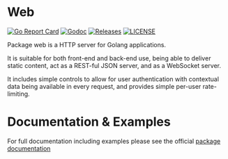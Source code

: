 # Web

[![Go Report Card](https://goreportcard.com/badge/github.com/ecnepsnai/web?style=flat-square)](https://goreportcard.com/report/github.com/ecnepsnai/web)
[![Godoc](https://img.shields.io/badge/go-documentation-blue.svg?style=flat-square)](https://pkg.go.dev/github.com/ecnepsnai/web)
[![Releases](https://img.shields.io/github/release/ecnepsnai/web/all.svg?style=flat-square)](https://github.com/ecnepsnai/web/releases)
[![LICENSE](https://img.shields.io/github/license/ecnepsnai/web.svg?style=flat-square)](https://github.com/ecnepsnai/web/blob/master/LICENSE)

Package web is a HTTP server for Golang applications.

It is suitable for both front-end and back-end use, being able to deliver static content, act as a REST-ful JSON server,
and as a WebSocket server.

It includes simple controls to allow for user authentication with contextual data being available in every request, and
provides simple per-user rate-limiting.

# Documentation & Examples

For full documentation including examples please see the official [package documentation](https://pkg.go.dev/github.com/ecnepsnai/web)
